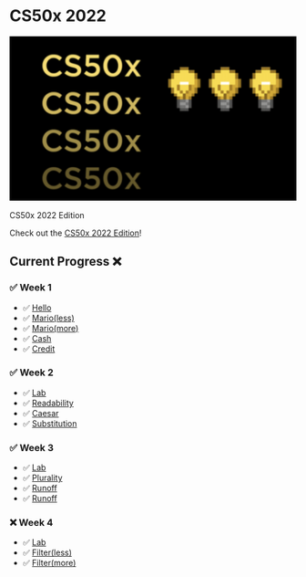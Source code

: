 # CS50x 2022

<p align="center">
  <img src="bg.png" />
</p>
CS50x 2022 Edition

Check out the [CS50x 2022 Edition](https://cs50.harvard.edu/x/2022/)!

## Current Progress ❌

### ✅ Week 1
  - ✅ [Hello](https://cs50.harvard.edu/x/2022/psets/1/hello/)
  - ✅ [Mario(less)](https://cs50.harvard.edu/x/2022/psets/1/mario/less/)
  - ✅ [Mario(more)](https://cs50.harvard.edu/x/2022/psets/1/mario/more/)
  - ✅ [Cash](https://cs50.harvard.edu/x/2022/psets/1/cash/)
  - ✅ [Credit](https://cs50.harvard.edu/x/2022/psets/1/credit/)

### ✅ Week 2
  - ✅ [Lab](https://cs50.harvard.edu/x/2022/labs/2/)
  - ✅ [Readability](https://cs50.harvard.edu/x/2022/psets/2/readability/)
  - ✅ [Caesar](https://cs50.harvard.edu/x/2022/psets/2/caesar/)
  - ✅ [Substitution](https://cs50.harvard.edu/x/2022/psets/2/substitution/)

### ✅ Week 3
  - ✅ [Lab](https://cs50.harvard.edu/x/2022/labs/3/)
  - ✅ [Plurality](https://cs50.harvard.edu/x/2022/psets/3/plurality/)
  - ✅ [Runoff](https://cs50.harvard.edu/x/2022/psets/3/runoff/)
  - ✅ [Runoff](https://cs50.harvard.edu/x/2022/psets/3/tideman/)

### ❌ Week 4
  - ✅ [Lab](https://cs50.harvard.edu/x/2022/labs/4/)
  - ✅ [Filter(less)](https://cs50.harvard.edu/x/2022/psets/4/filter/less/)
  - ✅ [Filter(more)](https://cs50.harvard.edu/x/2022/psets/4/filter/more/)
